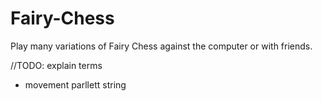 # Fairy-Chess
Play many variations of Fairy Chess against the computer or with friends.


//TODO: explain terms
- movement parllett string
